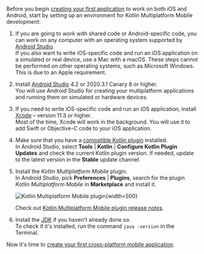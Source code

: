 [//]: # (title: Set up an environment)

Before you begin [creating your first application](multiplatform-mobile-create-first-app.md) to work on both iOS and Android, start by setting up an environment for Kotlin Multiplatform Mobile development:

1. If you are going to work with shared code or Android-specific code, you can work on any computer with an operating 
   system supported by [Android Studio](https://developer.android.com/studio).  
   If you also want to write iOS-specific code and run an iOS application on a simulated or real device, use a Mac with a 
   macOS. These steps cannot be performed on other operating systems, such as Microsoft Windows. This is due to an Apple requirement.
2. Install [Android Studio](https://developer.android.com/studio) 4.2 or 2020.3.1 Canary 8 or higher.   
    You will use Android Studio for creating your multiplatform applications and running them on simulated or hardware devices.
3. If you need to write iOS-specific code and run an iOS application, install [Xcode](https://apps.apple.com/us/app/xcode/id497799835)
    –  version 11.3 or higher.                                                                                                                                                                                                                                                                                                                          
    Most of the time, Xcode will work in the background. You will use it to add Swift or Objective-C code to your iOS application.
4. Make sure that you have a [compatible Kotlin plugin](multiplatform-mobile-plugin-releases.md#release-details) installed.  
    In Android Studio, select **Tools** | **Kotlin** | **Configure Kotlin Plugin Updates** and check the current Kotlin 
    plugin version. If needed, update to the latest version in the **Stable** update channel.
5. Install the *Kotlin Multiplatform Mobile* plugin.  
    In Android Studio, pick  **Preferences** | **Plugins**, search for the plugin *Kotlin Multiplatform Mobile* in 
    **Marketplace** and install it.
    
    ![Kotlin Multiplatform Mobile plugin](mobile-multiplatform-plugin.png){width=500}
    
    Check out [Kotlin Multiplatform Mobile plugin release notes](multiplatform-mobile-plugin-releases.md).
    
6. Install the [JDK](https://www.oracle.com/java/technologies/javase-downloads.html) if you haven't already done so.  
    To check if it's installed, run the command `java -version` in the Terminal.       
     
Now it's time to [create your first cross-platform mobile application](multiplatform-mobile-create-first-app.md).
